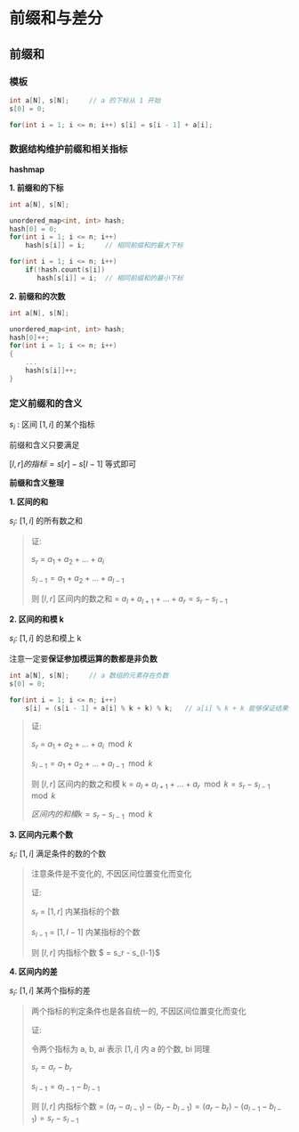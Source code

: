 # 前缀和与差分

## 前缀和

### 模板

```C++
int a[N], s[N];		// a 的下标从 1 开始
s[0] = 0;

for(int i = 1; i <= n; i++) s[i] = s[i - 1] + a[i];
```

### 数据结构维护前缀和相关指标

**hashmap**

**1. 前缀和的下标**

```C++
int a[N], s[N];

unordered_map<int, int> hash;
hash[0] = 0;
for(int i = 1; i <= n; i++)
    hash[s[i]] = i;		// 相同前缀和的最大下标

for(int i = 1; i <= n; i++)
    if(!hash.count(s[i])
       hash[s[i]] = i;	// 相同前缀和的最小下标
```

**2. 前缀和的次数**

```C++
int a[N], s[N];

unordered_map<int, int> hash;
hash[0]++;
for(int i = 1; i <= n; i++)
{
    ...
    hash[s[i]]++;
}
```



### 定义前缀和的含义

$s_i$ : 区间 $[1,i]$ 的某个指标

前缀和含义只要满足 

$[l, r] 的指标 = s[r] - s[l - 1]$ 等式即可

**前缀和含义整理**

**1. 区间的和**

$s_i$: $[1,i]$ 的所有数之和

> 证:
>
> $s_r$ = $a_1 + a_2 + \dots + a_i$
>
> $s_{l - 1} = a_1 + a_2 + \dots + a_{l-1}$
>
> 则 $[l, r]$ 区间内的数之和 = $a_l + a_{l + 1} + \dots + a_r = s_r - s_{l-1}$ 

**2. 区间的和模 k**

$s_i$: $[1,i]$ 的总和模上 k

注意一定要**保证参加模运算的数都是非负数**

```C++
int a[N], s[N]; 	// a 数组的元素存在负数
s[0] = 0;

for(int i = 1; i <= n; i++)
    s[i] = (s[i - 1] + a[i] % k + k) % k;	// a[i] % k + k 能够保证结果一定非负, 且在 [0, k) 之间
```



> 证:
>
> $s_r$ = $a_1 + a_2 + \dots + a_i \mod k$ 
>
> $s_{l - 1} = a_1 + a_2 + \dots + a_{l-1} \mod k$
>
> 则 $[l, r]$ 区间内的数之和模 k = $a_l + a_{l + 1} + \dots + a_r \mod k = s_r - s_{l-1} \mod k$ 
>
> $区间内的和模 k = s_r - s_{l-1} \mod k$

**3. 区间内元素个数**

$s_i$: $[1,i]$ 满足条件的数的个数

> 注意条件是不变化的, 不因区间位置变化而变化
>
> 证:
>
> $s_r$ = $[1,r]$ 内某指标的个数
>
> $s_{l-1}$ = $[1,l-1]$ 内某指标的个数
>
> 则 $[l, r]$ 内指标个数 $ = s_r - s_{l-1}$ 

**4. 区间内的差**

$s_i$: $[1,i]$ 某两个指标的差

> 两个指标的判定条件也是各自统一的, 不因区间位置变化而变化
>
> 证:
>
> 令两个指标为 a, b, ai 表示 $[1,i]$ 内 a 的个数, bi 同理
>
> $s_r = a_r - b_r$  
>
> $s_{l-1} = a_{l-1} - b_{l-1}$ 
>
> 则 $[l, r]$ 内指标个数 = $(a_r - a_{l-1}) - (b_r - b_{l-1}) = (a_r - b_r) - (a_{l-1} - b_{l-1}) = s_r - s_{l-1}$

